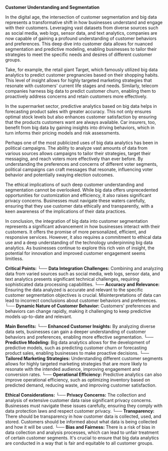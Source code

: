 **Customer Understanding and Segmentation**

In the digital age, the intersection of customer segmentation and big data represents a transformative shift in how businesses understand and engage with their customers. Leveraging vast datasets from diverse sources such as social media, web logs, sensor data, and text analytics, companies are now capable of gaining a profound understanding of customer behaviors and preferences. This deep dive into customer data allows for nuanced segmentation and predictive modeling, enabling businesses to tailor their strategies to meet the specific needs and desires of different customer groups.

Take, for example, the retail giant Target, which famously utilized big data analytics to predict customer pregnancies based on their shopping habits. This level of insight allows for highly targeted marketing strategies that resonate with customers' current life stages and needs. Similarly, telecom companies harness big data to predict customer churn, enabling them to proactively address concerns and retain customers more effectively.

In the supermarket sector, predictive analytics based on big data helps in forecasting product sales with greater accuracy. This not only ensures optimal stock levels but also enhances customer satisfaction by ensuring that the products customers want are always available. Car insurers, too, benefit from big data by gaining insights into driving behaviors, which in turn informs their pricing models and risk assessments.

Perhaps one of the most publicized uses of big data analytics has been in political campaigns. The ability to analyze vast amounts of data from various sources allows campaigns to tailor their strategies, target their messaging, and reach voters more effectively than ever before. By understanding the preferences and concerns of different voter segments, political campaigns can craft messages that resonate, influencing voter behavior and potentially swaying election outcomes.

The ethical implications of such deep customer understanding and segmentation cannot be overlooked. While big data offers unprecedented opportunities for customization and efficiency, it also raises significant privacy concerns. Businesses must navigate these waters carefully, ensuring that they use customer data ethically and transparently, with a keen awareness of the implications of their data practices.

In conclusion, the integration of big data into customer segmentation represents a significant advancement in how businesses interact with their customers. It offers the promise of more personalized, efficient, and responsive services. However, it also requires a commitment to ethical data use and a deep understanding of the technology underpinning big data analytics. As businesses continue to explore this rich vein of insight, the potential for innovation and improved customer engagement seems limitless.

**Critical Points:**
    └── **Data Integration Challenges:** Combining and analyzing data from varied sources such as social media, web logs, sensor data, and text analytics presents significant technical challenges, requiring sophisticated data processing capabilities.
    └── **Accuracy and Relevance:** Ensuring the data analyzed is accurate and relevant to the specific customer segmentation objectives is crucial. Misinterpretations of data can lead to incorrect conclusions about customer behaviors and preferences.
    └── **Dynamic Nature of Customer Behavior:** Customers' preferences and behaviors can change rapidly, making it challenging to keep predictive models up-to-date and relevant.

**Main Benefits:**
    └── **Enhanced Customer Insights:** By analyzing diverse data sets, businesses can gain a deeper understanding of customer behaviors and preferences, enabling more effective segmentation.
    └── **Predictive Modeling:** Big data analytics allows for the development of predictive models, such as predicting customer churn or forecasting product sales, enabling businesses to make proactive decisions.
    └── **Tailored Marketing Strategies:** Understanding different customer segments allows for highly targeted marketing strategies that are more likely to resonate with the intended audience, improving engagement and conversion rates.
    └── **Operational Efficiency:** Predictive analytics can also improve operational efficiency, such as optimizing inventory based on predicted demand, reducing waste, and improving customer satisfaction.

**Ethical Considerations:**
    └── **Privacy Concerns:** The collection and analysis of extensive customer data raise significant privacy concerns. Businesses must navigate these issues carefully, ensuring they comply with data protection laws and respect customer privacy.
    └── **Transparency:** There should be transparency in how customer data is collected, used, and stored. Customers should be informed about what data is being collected and how it will be used.
    └── **Bias and Fairness:** There is a risk of bias in data collection and analysis processes, which can lead to unfair treatment of certain customer segments. It's crucial to ensure that big data analytics are conducted in a way that is fair and equitable to all customer groups.
